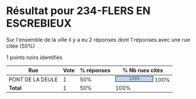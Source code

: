 # Résultat pour 234-FLERS EN ESCREBIEUX

Sur l'ensemble de la ville il y a eu 2 réponses dont 1 réponses avec une rue citée (50%)

1 points noirs identifiés

| Rue | Vote | % réponses | % Nb rues cités|
|-----|------|------------|----------------|
| PONT DE LA DEULE | 1 | 50% | <img src="../../img/bar_100.gif" />&nbsp;100%|
| **Total** | 1 | 50% | 100%|
